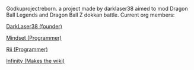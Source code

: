 Godkuprojectreborn. a project made by darklaser38 aimed to mod Dragon Ball Legends and Dragon Ball Z dokkan battle.
Current org members:

[DarkLaser38 (founder)](https://github.com/Darklaser38)

[Mindset (Programmer)](https://github.com/Bouncer011)

[Rii (Programmer)](https://github.com/Uzotu)

[Infinity (Makes the wiki)](https://github.com/Infinity-DBL)
